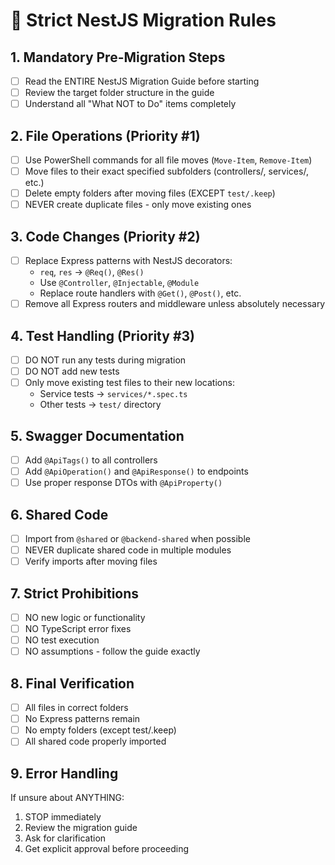 # 🚨 Strict NestJS Migration Rules

## 1. Mandatory Pre-Migration Steps
- [ ] Read the ENTIRE NestJS Migration Guide before starting
- [ ] Review the target folder structure in the guide
- [ ] Understand all "What NOT to Do" items completely

## 2. File Operations (Priority #1)
- [ ] Use PowerShell commands for all file moves (`Move-Item`, `Remove-Item`)
- [ ] Move files to their exact specified subfolders (controllers/, services/, etc.)
- [ ] Delete empty folders after moving files (EXCEPT `test/.keep`)
- [ ] NEVER create duplicate files - only move existing ones

## 3. Code Changes (Priority #2)
- [ ] Replace Express patterns with NestJS decorators:
  - `req`, `res` → `@Req()`, `@Res()`
  - Use `@Controller`, `@Injectable`, `@Module`
  - Replace route handlers with `@Get()`, `@Post()`, etc.
- [ ] Remove all Express routers and middleware unless absolutely necessary

## 4. Test Handling (Priority #3)
- [ ] DO NOT run any tests during migration
- [ ] DO NOT add new tests
- [ ] Only move existing test files to their new locations:
  - Service tests → `services/*.spec.ts`
  - Other tests → `test/` directory

## 5. Swagger Documentation
- [ ] Add `@ApiTags()` to all controllers
- [ ] Add `@ApiOperation()` and `@ApiResponse()` to endpoints
- [ ] Use proper response DTOs with `@ApiProperty()`

## 6. Shared Code
- [ ] Import from `@shared` or `@backend-shared` when possible
- [ ] NEVER duplicate shared code in multiple modules
- [ ] Verify imports after moving files

## 7. Strict Prohibitions
- [ ] NO new logic or functionality
- [ ] NO TypeScript error fixes
- [ ] NO test execution
- [ ] NO assumptions - follow the guide exactly

## 8. Final Verification
- [ ] All files in correct folders
- [ ] No Express patterns remain
- [ ] No empty folders (except test/.keep)
- [ ] All shared code properly imported

## 9. Error Handling
If unsure about ANYTHING:
1. STOP immediately
2. Review the migration guide
3. Ask for clarification
4. Get explicit approval before proceeding

